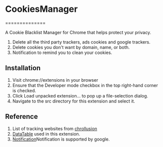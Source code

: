 # CookiesManager
==============

A Cookie Blacklist Manager for Chrome that helps protect your privacy.

1. Delete all the third party trackers, ads cookies and google trackers.
2. Delete cookies you don't want by domain, name, or both.
3. Notification to remind you to clean your cookies.

Installation
------------

1. Visit chrome://extensions in your browser
2. Ensure that the Developer mode checkbox in the top right-hand corner is checked.
3. Click Load unpacked extension… to pop up a file-selection dialog.
4. Navigate to the src directory for this extension and select it.

Reference
------------

1. List of tracking websites from <a href="https://github.com/disconnectme/chrollusion">chrollusion</a>
2. <a href="https://datatables.net/">DataTable</a> used in this extension.
3. <a href="https://developer.chrome.com/extensions/samples#search:notification">Notification</a>Notification  is supported by google.
